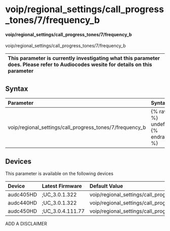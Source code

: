 ﻿---
description: voip/regional_settings/call_progress_tones/7/frequency_b
search: false
---

# voip/regional_settings/call_progress_tones/7/frequency_b

#### voip/regional_settings/call_progress_tones/7/frequency_b

voip/regional_settings/call_progress_tones/7/frequency_b


| This parameter is currently investigating what this parameter does. Please refer to Audiocodes wesite for details on this parameter | 
| :--- |

## Syntax
| Parameter | Syntax |
| :--- | :--- |
|voip/regional_settings/call_progress_tones/7/frequency_b | {% raw %} undefined {% endraw %}|

## Devices
This parameter is available on the following devices

| Device | Latest Firmware | Default Value |
|:---|:---|:---|
| audc405HD | ;UC_3.0.1.322 | voip/regional_settings/call_progress_tones/7/frequency_b=440 
| audc440HD | ;UC_3.0.1.322 | voip/regional_settings/call_progress_tones/7/frequency_b=440 
| audc450HD | ;UC_3.0.4.111.77 | voip/regional_settings/call_progress_tones/7/frequency_b=440 

ADD A DISCLAIMER

